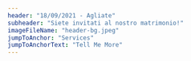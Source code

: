 ```yaml
---
header: "18/09/2021 - Agliate"
subheader: "Siete invitati al nostro matrimonio!"
imageFileName: "header-bg.jpeg"
jumpToAnchor: "Services"
jumpToAnchorText: "Tell Me More"
---
```

